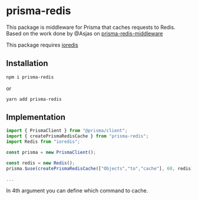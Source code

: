 # prisma-redis

This package is middleware for Prisma that caches requests to Redis.
Based on the work done by @Asjas on [prisma-redis-middleware](https://github.com/Asjas/prisma-redis-middleware)

This package requires [ioredis](https://www.npmjs.com/package/ioredis)

## Installation
```bash
npm i prisma-redis
```
or
```base
yarn add prisma-redis
```

## Implementation
```ts
import { PrismaClient } from "@prisma/client";
import { createPrismaRedisCache } from "prisma-redis";
import Redis from "ioredis";

const prisma = new PrismaClient();

const redis = new Redis();
prisma.$use(createPrismaRedisCache(["Objects","to","cache"], 60, redis));

...
```
In 4th argument you can define which command to cache.